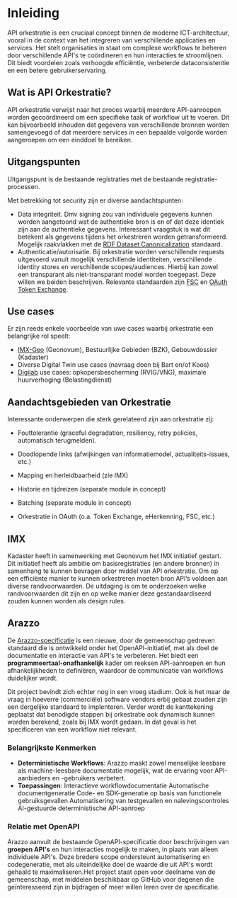 # Inleiding

 API orkestratie is een cruciaal concept binnen de moderne  ICT-architectuur, vooral in de context van het integreren van  verschillende applicaties en services. Het stelt organisaties in staat  om complexe workflows te beheren door verschillende API's te coördineren en hun interacties te stroomlijnen. Dit biedt voordelen zoals verhoogde efficiëntie, verbeterde dataconsistentie en een betere  gebruikerservaring.

## Wat is API Orkestratie?

API orkestratie verwijst naar het proces waarbij meerdere  API-aanroepen worden gecoördineerd om een specifieke taak of workflow  uit te voeren. Dit kan bijvoorbeeld inhouden dat gegevens van  verschillende bronnen worden samengevoegd of dat meerdere services in  een bepaalde volgorde worden aangeroepen om een einddoel te bereiken.

## Uitgangspunten

Uitgangspunt is de bestaande registraties met de bestaande registratie-processen.

Met betrekking tot security zijn er diverse aandachtspunten:

- Data integriteit. Dmv signing zou van individuele gegevens kunnen worden aangetoond wat de authentieke bron is en of dat deze identiek zijn aan de authentieke gegevens. Interessant vraagstuk is wat dit betekent als gegevens tijdens het orkestreren worden getransformeerd. Mogelijk raakvlakken met de [RDF Dataset Canonicalization](https://www.w3.org/TR/rdf-canon/) standaard.
- Authenticatie/autorisatie. Bij orkestratie worden verschillende requests uitgevoerd vanuit mogelijk verschillende identiteiten, verschillende identity stores en verschillende scopes/audiences. Hierbij kan zowel een transparant als niet-transparant model worden toegepast. Deze willen we beiden beschrijven. Relevante standaarden zijn [FSC](https://commonground.gitlab.io/standards/fsc/) en [OAuth Token Exchange](https://datatracker.ietf.org/doc/html/rfc8693).

## Use cases

Er zijn reeds enkele voorbeelde van uwe cases waarbij orkestratie een belangrijke rol speelt:

- [IMX-Geo](https://www.geonovum.nl/geo-standaarden/imx-geo-semantisch-model-basis-en-kernregistraties) (Geonovum), Bestuurlijke Gebieden (BZK), Gebouwdossier (Kadaster)
- Diverse Digital Twin use cases (navraag doen bij Bart en/of Koos)
- [Digilab](https://digilab.overheid.nl/) use cases: opkopersbescherming (RVIG/VNG), maximale huurverhoging (Belastingdienst)

## Aandachtsgebieden van Orkestratie

Interessante onderwerpen die sterk gerelateerd zijn aan orkestratie zij:

- Fouttolerantie (graceful degradation, resiliency, retry policies, automatisch terugmelden).
- Doodlopende links (afwijkingen van informatiemodel, actualiteits-issues, etc.)
- Mapping en herleidbaarheid (zie IMX)
- Historie en tijdreizen (separate module in concept)
- Batching (separate module in concept)

- Orkestratie in OAuth (o.a. Token Exchange, eHerkenning, FSC, etc.)

## IMX

Kadaster heeft in samenwerking met Geonovum het IMX initiatief gestart. Dit initiatief heeft als ambitie om basisregistraties (en andere bronnen) in samenhang te kunnen bevragen door middel van API orkestratie. Om op een efficiënte manier te kunnen orkestreren moeten bron API’s voldoen aan diverse randvoorwaarden. De uitdaging is om te onderzoeken welke randvoorwaarden dit zijn en op welke manier deze gestandaardiseerd zouden kunnen worden als design rules.

## Arazzo

De [Arazzo-specificatie](https://www.openapis.org/arazzo) is een nieuwe, door de gemeenschap gedreven  standaard die is ontwikkeld onder het OpenAPI-initiatief, met als doel  de documentatie en interactie van API's te verbeteren. Het biedt een **programmeertaal-onafhankelijk** kader om reeksen API-aanroepen en hun afhankelijkheden te definiëren, waardoor de communicatie van workflows duidelijker wordt.

Dit project bevindt zich echter nog in een vroeg stadium. Ook is het maar de vraag in hoeverre (commerciële) software vendors erbij gebaat zouden zijn een dergelijke standaard te implenteren. Verder wordt de kanttekening geplaatst dat benodigde stappen bij orkestratie ook dynamisch kunnen worden berekend, zoals bij IMX wordt gedaan. In dat geval is het specificeren van een workflow niet relevant.

### Belangrijkste Kenmerken

- **Deterministische Workflows**: Arazzo maakt zowel menselijke leesbare als machine-leesbare  documentatie mogelijk, wat de ervaring voor API-aanbieders en  -gebruikers verbetert.
- **Toepassingen**: Interactieve workflowdocumentatie Automatische documentgeneratie Code- en SDK-generatie op basis van functionele gebruiksgevallen Automatisering van testgevallen en nalevingscontroles AI-gestuurde deterministische API-aanroep

### Relatie met OpenAPI

Arazzo aanvult de bestaande OpenAPI-specificatie door beschrijvingen van **groepen API's** en hun interacties mogelijk te maken, in plaats van alleen individuele  API's. Deze bredere scope ondersteunt automatisering en codegeneratie,  met als uiteindelijke doel de waarde die uit API's wordt gehaald te  maximaliseren.Het project staat open voor deelname van de gemeenschap, met  middelen beschikbaar op GitHub voor degenen die geïnteresseerd zijn in  bijdragen of meer willen leren over de specificatie.
